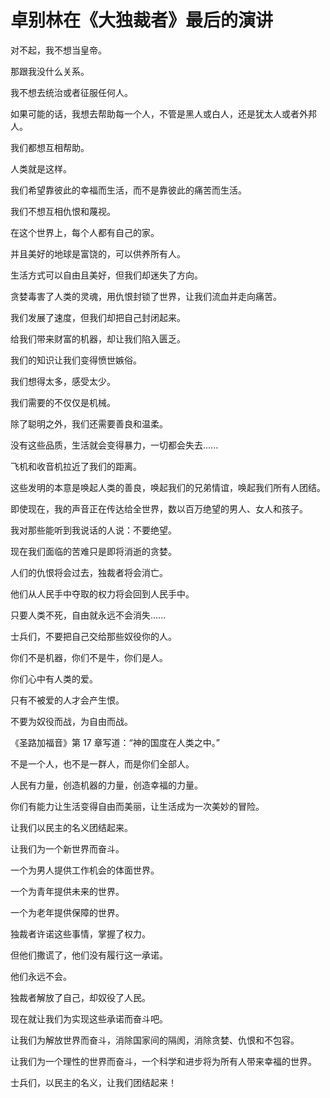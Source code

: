 # 卓别林在《大独裁者》最后的演讲

对不起，我不想当皇帝。

那跟我没什么关系。

我不想去统治或者征服任何人。

如果可能的话，我想去帮助每一个人，不管是黑人或白人，还是犹太人或者外邦人。

我们都想互相帮助。

人类就是这样。

我们希望靠彼此的幸福而生活，而不是靠彼此的痛苦而生活。

我们不想互相仇恨和蔑视。

在这个世界上，每个人都有自己的家。

并且美好的地球是富饶的，可以供养所有人。

生活方式可以自由且美好，但我们却迷失了方向。



贪婪毒害了人类的灵魂，用仇恨封锁了世界，让我们流血并走向痛苦。

我们发展了速度，但我们却把自己封闭起来。

给我们带来财富的机器，却让我们陷入匮乏。

我们的知识让我们变得愤世嫉俗。

我们想得太多，感受太少。

我们需要的不仅仅是机械。

除了聪明之外，我们还需要善良和温柔。

没有这些品质，生活就会变得暴力，一切都会失去......



飞机和收音机拉近了我们的距离。

这些发明的本意是唤起人类的善良，唤起我们的兄弟情谊，唤起我们所有人团结。

即使现在，我的声音正在传达给全世界，数以百万绝望的男人、女人和孩子。



我对那些能听到我说话的人说：不要绝望。

现在我们面临的苦难只是即将消逝的贪婪。

人们的仇恨将会过去，独裁者将会消亡。

他们从人民手中夺取的权力将会回到人民手中。

只要人类不死，自由就永远不会消失......



士兵们，不要把自己交给那些奴役你的人。

你们不是机器，你们不是牛，你们是人。

你们心中有人类的爱。

只有不被爱的人才会产生恨。

不要为奴役而战，为自由而战。



《圣路加福音》第 17 章写道：“神的国度在人类之中。”

不是一个人，也不是一群人，而是你们全部人。

人民有力量，创造机器的力量，创造幸福的力量。

你们有能力让生活变得自由而美丽，让生活成为一次美妙的冒险。



让我们以民主的名义团结起来。

让我们为一个新世界而奋斗。

一个为男人提供工作机会的体面世界。

一个为青年提供未来的世界。

一个为老年提供保障的世界。

独裁者许诺这些事情，掌握了权力。

但他们撒谎了，他们没有履行这一承诺。

他们永远不会。



独裁者解放了自己，却奴役了人民。

现在就让我们为实现这些承诺而奋斗吧。

让我们为解放世界而奋斗，消除国家间的隔阂，消除贪婪、仇恨和不包容。

让我们为一个理性的世界而奋斗，一个科学和进步将为所有人带来幸福的世界。

士兵们，以民主的名义，让我们团结起来！